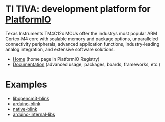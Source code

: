 
# TI TIVA: development platform for [PlatformIO](https://platformio.org)

Texas Instruments TM4C12x MCUs offer the industrys most popular ARM Cortex-M4 core with scalable memory and package options, unparalleled connectivity peripherals, advanced application functions, industry-leading analog integration, and extensive software solutions.

* [Home](https://platformio.org/platforms/titiva) (home page in PlatformIO Registry)
* [Documentation](https://docs.platformio.org/page/platforms/titiva.html) (advanced usage, packages, boards, frameworks, etc.)

# Examples

* [libopencm3-blink](https://github.com/platformio/platform-titiva/tree/master/examples/libopencm3-blink)
* [arduino-blink](https://github.com/platformio/platform-titiva/tree/master/examples/arduino-blink)
* [native-blink](https://github.com/platformio/platform-titiva/tree/master/examples/native-blink)
* [arduino-internal-libs](https://github.com/platformio/platform-titiva/tree/master/examples/arduino-internal-libs)
